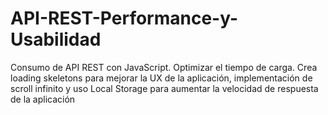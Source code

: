 # API-REST-Performance-y-Usabilidad
Consumo de API REST con JavaScript. Optimizar el tiempo de carga. Crea loading skeletons para mejorar la UX de la aplicación, implementación de scroll infinito y uso Local Storage para aumentar la velocidad de respuesta de la aplicación
